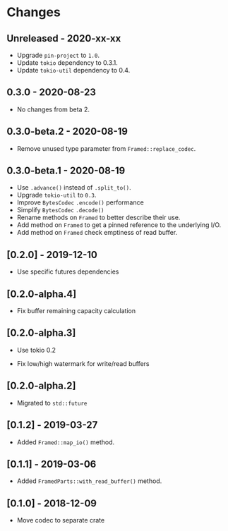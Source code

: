 # Changes

## Unreleased - 2020-xx-xx
* Upgrade `pin-project` to `1.0`.
* Update `tokio` dependency to 0.3.1.
* Update `tokio-util` dependency to 0.4.

## 0.3.0 - 2020-08-23
* No changes from beta 2.

## 0.3.0-beta.2 - 2020-08-19
* Remove unused type parameter from `Framed::replace_codec`.

## 0.3.0-beta.1 - 2020-08-19
* Use `.advance()` instead of `.split_to()`.
* Upgrade `tokio-util` to `0.3`.
* Improve `BytesCodec` `.encode()` performance
* Simplify `BytesCodec` `.decode()` 
* Rename methods on `Framed` to better describe their use.
* Add method on `Framed` to get a pinned reference to the underlying I/O.
* Add method on `Framed` check emptiness of read buffer.

## [0.2.0] - 2019-12-10

* Use specific futures dependencies

## [0.2.0-alpha.4]

* Fix buffer remaining capacity calculation

## [0.2.0-alpha.3]

* Use tokio 0.2

* Fix low/high watermark for write/read buffers

## [0.2.0-alpha.2]

* Migrated to `std::future`

## [0.1.2] - 2019-03-27

* Added `Framed::map_io()` method.

## [0.1.1] - 2019-03-06

* Added `FramedParts::with_read_buffer()` method.

## [0.1.0] - 2018-12-09

* Move codec to separate crate
